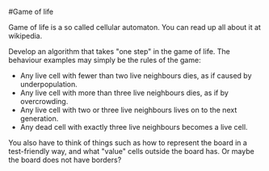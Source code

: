 #Game of life

Game of life is a so called cellular automaton. You can read up all about it at wikipedia.

Develop an algorithm that takes "one step" in the game of life. The behaviour examples may simply be the rules of the game:

+ Any live cell with fewer than two live neighbours dies, as if caused by underpopulation.
+ Any live cell with more than three live neighbours dies, as if by overcrowding.
+ Any live cell with two or three live neighbours lives on to the next generation.
+ Any dead cell with exactly three live neighbours becomes a live cell.

You also have to think of things such as how to represent the board in a test-friendly way, and what "value" cells outside the board has. Or maybe the board does not have borders?